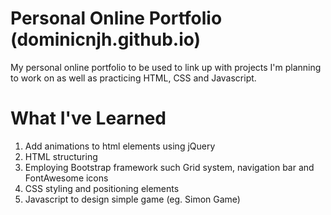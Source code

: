 # Personal Online Portfolio (dominicnjh.github.io)
My personal online portfolio to be used to link up with projects I'm planning to work on as well as practicing HTML, CSS and Javascript.

# What I've Learned
1. Add animations to html elements using jQuery
2. HTML structuring
3. Employing Bootstrap framework such Grid system, navigation bar and FontAwesome icons
4. CSS styling and positioning elements
5. Javascript to design simple game (eg. Simon Game)
